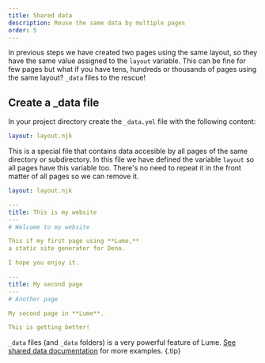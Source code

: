 ```yaml
---
title: Shared data
description: Reuse the same data by multiple pages
order: 5
---
```


In previous steps we have created two pages using the same layout, so they have
the same value assigned to the `layout` variable. This can be fine for few pages
but what if you have tens, hundreds or thousands of pages using the same layout?
`_data` files to the rescue!

## Create a _data file

In your project directory create the `_data.yml` file with the following
content:

<lume-code>

```yml {title="_data.yml"}
layout: layout.njk
```

</lume-code>

This is a special file that contains data accesible by all pages of the same
directory or subdirectory. In this file we have defined the variable `layout` so
all pages have this variable too. There's no need to repeat it in the front
matter of all pages so we can remove it.

<lume-code>

```yml {title="_data.yml"}
layout: layout.njk
```

```yml { title="index.md" }
---
title: This is my website
---
# Welcome to my website

This if my first page using **Lume,**
a static site generator for Deno.

I hope you enjoy it.
```

```yml { title="second-page.md" }
---
title: My second page
---
# Another page

My second page in **Lume**.

This is getting better!
```

</lume-code>

`_data` files (and `_data` folders) is a very powerful feature of Lume.
[See shared data documentation](/docs/creating-pages/shared-data.md) for more
examples. {.tip}
